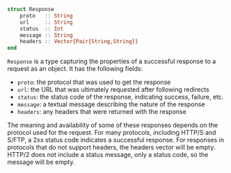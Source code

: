 ```julia
struct Response
    proto   :: String
    url     :: String
    status  :: Int
    message :: String
    headers :: Vector{Pair{String,String}}
end
```

`Response` is a type capturing the properties of a successful response to a request as an object. It has the following fields:

  * `proto`: the protocol that was used to get the response
  * `url`: the URL that was ultimately requested after following redirects
  * `status`: the status code of the response, indicating success, failure, etc.
  * `message`: a textual message describing the nature of the response
  * `headers`: any headers that were returned with the response

The meaning and availability of some of these responses depends on the protocol used for the request. For many protocols, including HTTP/S and S/FTP, a 2xx status code indicates a successful response. For responses in protocols that do not support headers, the headers vector will be empty. HTTP/2 does not include a status message, only a status code, so the message will be empty.
